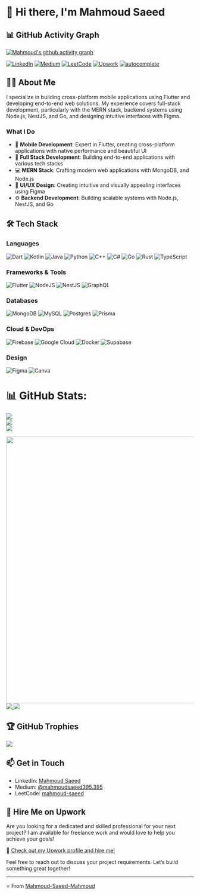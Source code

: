 # 👋 Hi there, I'm Mahmoud Saeed

## 📊 GitHub Activity Graph
[![Mahmoud's github activity graph](https://github-readme-activity-graph.vercel.app/graph?username=Mahmoud-Saeed-Mahmoud&theme=transparent)](https://github.com/ashutosh00710/github-readme-activity-graph)

[![LinkedIn](https://img.shields.io/badge/LinkedIn-0077B5?style=for-the-badge&logo=linkedin&logoColor=white)](https://linkedin.com/in/mahmoud--saeed)
[![Medium](https://img.shields.io/badge/Medium-12100E?style=for-the-badge&logo=medium&logoColor=white)](https://medium.com/@mahmoudsaeed395.395)
[![LeetCode](https://img.shields.io/badge/-LeetCode-FFA116?style=for-the-badge&logo=LeetCode&logoColor=black)](https://leetcode.com/u/mahmoud-saeed)
[![Upwork](https://img.shields.io/badge/UpWork-6FDA44?style=for-the-badge&logo=Upwork&logoColor=white)](https://www.upwork.com/freelancers/~01b978b963225bade8?mp_source=share)
[![autocomplete](https://codeium.com/badges/user/anciently-conscious-squid-84856/autocomplete)](https://codeium.com/profile/anciently-conscious-squid-84856)

## 👨‍💻 About Me

I specialize in building cross-platform mobile applications using Flutter and developing end-to-end web solutions. My experience covers full-stack development, particularly with the MERN stack, backend systems using Node.js, NestJS, and Go, and designing intuitive interfaces with Figma.

### What I Do

- 📱 **Mobile Development**: Expert in Flutter, creating cross-platform applications with native performance and beautiful UI
- 🚀 **Full Stack Development**: Building end-to-end applications with various tech stacks
- 💻 **MERN Stack**: Crafting modern web applications with MongoDB, and Node.js
- 🎨 **UI/UX Design**: Creating intuitive and visually appealing interfaces using Figma
- ⚙️ **Backend Development**: Building scalable systems with Node.js, NestJS, and Go

## 🛠️ Tech Stack

### Languages
![Dart](https://img.shields.io/badge/dart-%230175C2.svg?style=for-the-badge&logo=dart&logoColor=white)
![Kotlin](https://img.shields.io/badge/kotlin-%237F52FF.svg?style=for-the-badge&logo=kotlin&logoColor=white)
![Java](https://img.shields.io/badge/java-%23ED8B00.svg?style=for-the-badge&logo=openjdk&logoColor=white)
![Python](https://img.shields.io/badge/python-3670A0?style=for-the-badge&logo=python&logoColor=ffdd54)
![C++](https://img.shields.io/badge/c++-%2300599C.svg?style=for-the-badge&logo=c%2B%2B&logoColor=white)
![C#](https://img.shields.io/badge/c%23-%23239120.svg?style=for-the-badge&logo=c-sharp&logoColor=white)
![Go](https://img.shields.io/badge/go-%2300ADD8.svg?style=for-the-badge&logo=go&logoColor=white)
![Rust](https://img.shields.io/badge/rust-%23000000.svg?style=for-the-badge&logo=rust&logoColor=white)
![TypeScript](https://img.shields.io/badge/typescript-%23007ACC.svg?style=for-the-badge&logo=typescript&logoColor=white)

### Frameworks & Tools
![Flutter](https://img.shields.io/badge/Flutter-%2302569B.svg?style=for-the-badge&logo=Flutter&logoColor=white)
![NodeJS](https://img.shields.io/badge/node.js-6DA55F?style=for-the-badge&logo=node.js&logoColor=white)
![NestJS](https://img.shields.io/badge/nestjs-%23E0234E.svg?style=for-the-badge&logo=nestjs&logoColor=white)
![GraphQL](https://img.shields.io/badge/-GraphQL-E10098?style=for-the-badge&logo=graphql&logoColor=white)

### Databases
![MongoDB](https://img.shields.io/badge/MongoDB-%234ea94b.svg?style=for-the-badge&logo=mongodb&logoColor=white)
![MySQL](https://img.shields.io/badge/mysql-%2300f.svg?style=for-the-badge&logo=mysql&logoColor=white)
![Postgres](https://img.shields.io/badge/postgres-%23316192.svg?style=for-the-badge&logo=postgresql&logoColor=white)
![Prisma](https://img.shields.io/badge/Prisma-3982CE?style=for-the-badge&logo=Prisma&logoColor=white)

### Cloud & DevOps
![Firebase](https://img.shields.io/badge/firebase-%23039BE5.svg?style=for-the-badge&logo=firebase&logoColor=white)
![Google Cloud](https://img.shields.io/badge/GoogleCloud-%234285F4.svg?style=for-the-badge&logo=google-cloud&logoColor=white)
![Docker](https://img.shields.io/badge/docker-%230db7ed.svg?style=for-the-badge&logo=docker&logoColor=white)
![Supabase](https://img.shields.io/badge/Supabase-3ECF8E?style=for-the-badge&logo=supabase&logoColor=white)

### Design
![Figma](https://img.shields.io/badge/figma-%23F24E1E.svg?style=for-the-badge&logo=figma&logoColor=white)
![Canva](https://img.shields.io/badge/Canva-%2300C4CC.svg?style=for-the-badge&logo=Canva&logoColor=white)

# 📊 GitHub Stats:
![](https://github-readme-stats.vercel.app/api?username=Mahmoud-Saeed-Mahmoud&theme=transpaernt&hide_border=false&show_icons=true&count_private=true&rank_icon=default)<br/>
![](https://github-readme-streak-stats.herokuapp.com/?user=Mahmoud-Saeed-Mahmoud&theme=transpaernt&hide_border=false&&hide_longest_streak=true&&hide_current_streak=true)<br/>
![](https://github-readme-stats.vercel.app/api/top-langs/?username=Mahmoud-Saeed-Mahmoud&theme=transpaernt&hide_border=false&include_all_commits=true&count_private=true&layout=compact&langs_count=15&&hide_progress=true)

<a href="https://github-profile-summary-cards.vercel.app/api/cards/profile-details?username=Mahmoud-Saeed-Mahmoud">
          <img width="715" src="https://github-profile-summary-cards.vercel.app/api/cards/profile-details?username=Mahmoud-Saeed-Mahmoud"/>
        </a>
<a href="https://github-profile-summary-cards.vercel.app/api/cards/most-commit-language?username=Mahmoud-Saeed-Mahmoud&">
          <img src="https://github-profile-summary-cards.vercel.app/api/cards/most-commit-language?username=Mahmoud-Saeed-Mahmoud"/>
        </a>
<a href="https://github-profile-summary-cards.vercel.app/api/cards/repos-per-language?username=Mahmoud-Saeed-Mahmoud">
          <img src="https://github-profile-summary-cards.vercel.app/api/cards/repos-per-language?username=Mahmoud-Saeed-Mahmoud"/>
        </a>

## 🏆 GitHub Trophies

<a href="https://github-trophies.vercel.app/?username=Mahmoud-Saeed-Mahmoud">
  <img src="https://github-trophies.vercel.app/?username=Mahmoud-Saeed-Mahmoud&theme=transpaernt&margin-w=4&margin-h=4">
</a>

## 📫 Get in Touch

- LinkedIn: [Mahmoud Saeed](https://linkedin.com/in/mahmoud--saeed)
- Medium: [@mahmoudsaeed395.395](https://medium.com/@mahmoudsaeed395.395)
- LeetCode: [mahmoud-saeed](https://leetcode.com/u/mahmoud-saeed)

## 🚀 Hire Me on Upwork

Are you looking for a dedicated and skilled professional for your next project? I am available for freelance work and would love to help you achieve your goals!

🔗 [Check out my Upwork profile and hire me!](https://www.upwork.com/freelancers/~01b978b963225bade8?mp_source=share)

Feel free to reach out to discuss your project requirements. Let’s build something great together!

---

⭐️ From [Mahmoud-Saeed-Mahmoud](https://github.com/Mahmoud-Saeed-Mahmoud)
